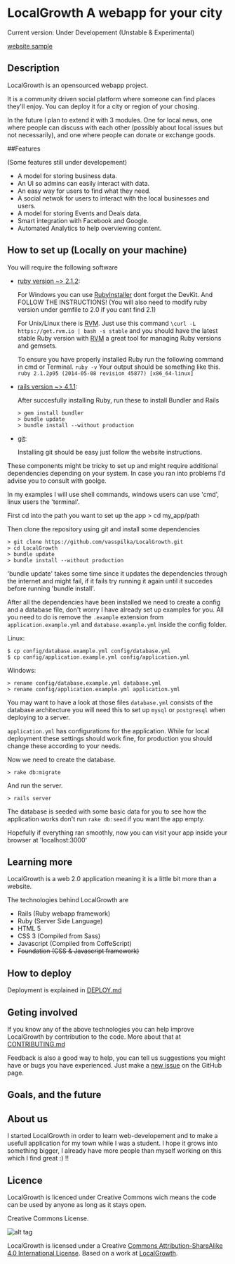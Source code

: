 # LocalGrowth A webapp for your city


Current version: Under Developement (Unstable & Experimental) 

[website sample][lamiatodo]

## Description

LocalGrowth is an opensourced webapp project.


It is a community driven social platform where someone can find places they'll enjoy.
You can deploy it for a city or region of your chosing.


In the future I plan to extend it with 3 modules. One for local news,
one where people can discuss with each other (possibly about local issues but not necessarily), and one where people can donate or exchange goods.



##Features

(Some features still under developement)

  * A model for storing business data.
  * An UI so admins can easily interact with data.
  * An easy way for users to find what they need.
  * A social netwok for users to interact with the local businesses and users.
  * A model for storing Events and Deals data.
  * Smart integration with Facebook and Google.
  * Automated Analytics to help overviewing content.


## How to set up (Locally on your machine)

You will require the following software

* [ruby version ~> 2.1.2][ruby]:

  For Windows you can use [RubyInstaller][RubyInstaller] dont forget the DevKit. And FOLLOW THE INSTRUCTIONS! (You will also need to modify ruby version under gemfile to 2.0 if you cant find 2.1)
  
  For Unix/Linux there is [RVM][rvm]. Just use this command `\curl -L https://get.rvm.io | bash -s stable` 
  and you should have the latest stable Ruby version with [RVM][rvm] a great tool for managing Ruby versions and gemsets.


  To ensure you have properly installed Ruby run the following command in cmd or Terminal.
  `ruby -v`
  Your output should be something like this.
  `ruby 2.1.2p95 (2014-05-08 revision 45877) [x86_64-linux]`

* [rails version ~> 4.1.1][rails]:

  After succesfully installing Ruby, run these to install Bundler and Rails

      > gem install bundler
      > bundle update
      > bundle install --without production


* [git][git]:
  
  Installing git should be easy just follow the website instructions.



These components might be tricky to set up and might require additional dependencies depending on your system. In case you ran into problems I'd advise you to consult with goolge.

In my examples I will use shell commands, windows users can use 'cmd', linux users the 'terminal'.

First cd into the path you want to set up the app
    > cd my_app/path

Then clone the repository using git and install some dependencies

    > git clone https://github.com/vasspilka/LocalGrowth.git
    > cd LocalGrowth
    > bundle update
    > bundle install --without production

'bundle update' takes some time since it updates the dependencies through the internet and might fail, if it fails try running it again until it succedes before running 'bundle install'.


After all the dependencies have been installed we need to create a config and a database file,
don't worry I have already set up examples for you. All you need to do is remove the 
`.example` extension from `application.example.yml` and `database.example.yml` inside the config folder.

Linux:

    $ cp config/database.example.yml config/database.yml
    $ cp config/application.example.yml config/application.yml 

Windows:

    > rename config/database.example.yml database.yml
    > rename config/application.example.yml application.yml


You may want to have a look at those files `database.yml` consists of the database architecture
you will need this to set up `mysql` or `postgresql` when deploying to a server.

`application.yml` has configurations for the application. While for local deployment these settings should work fine, for production you should change these according to your needs.

Now we need to create the database.

    > rake db:migrate

And run the server.

    > rails server

The database is seeded with some basic data for you to see how the application works don't run `rake db:seed` if you want the app empty.

Hopefully if everything ran smoothly, now you can visit your app inside your browser at 'localhost:3000'


## Learning more

  LocalGrowth is a web 2.0 application meaning it is a little bit more than a website.

  The technologies behind LocalGrowth are

  * Rails (Ruby webapp framework)
  * Ruby (Server Side Language)
  * HTML 5 
  * CSS 3 (Compiled from Sass)
  * Javascript (Compiled from CoffeScript)
  * ~~Foundation (CSS & Javascript framework)~~

## How to deploy

  Deployment is explained in [DEPLOY.md][6]


## Geting involved
  
  If you know any of the above technologies you can help improve LocalGrowth
  by contribution to the code.
  More about that at [CONTRIBUTING.md][5] 


  Feedback is also a good way to help, you can tell us suggestions you might have or 
  bugs you have experienced. Just make a [new issue][issue] on the GitHub page.


## Goals, and the future


## About us

  I started LocalGrowth in order to learn web-developement and to make a usefull application for my town while I was a student. I hope it grows into something bigger, I already have more people than myself working on this which I find great :) !! 

## Licence
  
  LocalGrowth is licenced under Creative Commons wich means the code can be used by anyone as long as it stays open.


  
  
  Creative Commons License. 
  
  ![alt tag](http://i.creativecommons.org/l/by-sa/4.0/88x31.png)
  
  LocalGrowth is licensed under a Creative [Commons Attribution-ShareAlike 4.0 International License][cc].
  Based on a work at [LocalGrowth][LG].



[ruby]: https://www.ruby-lang.org/en/
[rails]: http://rubyonrails.org/
[git]: http://git-scm.com/
[rvm]: https://rvm.io/
[lamiatodo]: http://lamiatodo.gr/
[RubyInstaller]: http://rubyinstaller.org/downloads/
[5]: https://github.com/vasspilka/LocalGrowth/blob/master/CONTRIBUTING.md
[6]: https://github.com/vasspilka/LocalGrowth/blob/master/DEPLOY.md
[issue]: https://github.com/vasspilka/LocalGrowth/issues/new
[cc]: http://creativecommons.org/licenses/by-sa/4.0/
[LG]: https://github.com/vasspilka/LocalGrowth
